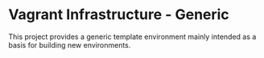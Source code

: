 Vagrant Infrastructure - Generic
=========

This project provides a generic template environment mainly intended as a basis for building new environments. 
